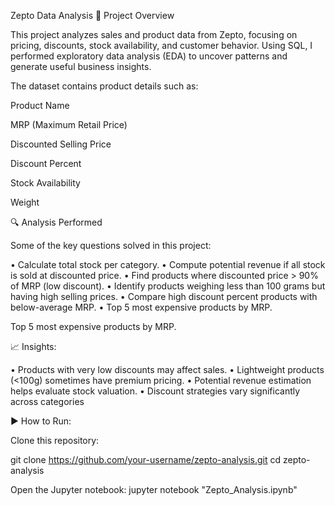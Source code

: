 Zepto Data Analysis 
📌 Project Overview

This project analyzes sales and product data from Zepto, focusing on pricing, discounts, stock availability, and customer behavior. 
Using SQL, I performed exploratory data analysis (EDA) to uncover patterns and generate useful business insights.

The dataset contains product details such as:

Product Name

MRP (Maximum Retail Price)

Discounted Selling Price

Discount Percent

Stock Availability

Weight

🔍 Analysis Performed

Some of the key questions solved in this project:

• Calculate total stock per category.
• Compute potential revenue if all stock is sold at discounted price.
• Find products where discounted price > 90% of MRP (low discount).
• Identify products weighing less than 100 grams but having high selling prices.
• Compare high discount percent products with below-average MRP.
• Top 5 most expensive products by MRP.

Top 5 most expensive products by MRP.

📈 Insights:

• Products with very low discounts may affect sales.
• Lightweight products (<100g) sometimes have premium pricing.
• Potential revenue estimation helps evaluate stock valuation.
• Discount strategies vary significantly across categories

▶️ How to Run:

Clone this repository:

git clone https://github.com/your-username/zepto-analysis.git
cd zepto-analysis

Open the Jupyter notebook:
jupyter notebook "Zepto_Analysis.ipynb"
